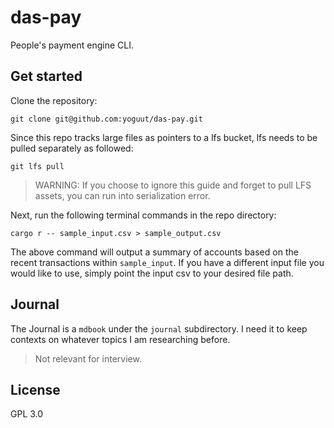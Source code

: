 # das-pay

People's payment engine CLI.

## Get started

Clone the repository:

```bash,ignore
git clone git@github.com:yoguut/das-pay.git
```

Since this repo tracks large files as pointers to a lfs bucket, lfs needs to be pulled separately as followed:

```bash,ignore
git lfs pull
```

> WARNING: If you choose to ignore this guide and forget to pull LFS assets, you can run into serialization error.

Next, run the following terminal commands in the repo directory:

```bash,ignore
cargo r -- sample_input.csv > sample_output.csv
```

The above command will output a summary of accounts based on the recent transactions within `sample_input`.
If you have a different input file you would like to use, simply point the input csv to your desired file
path.

## Journal

The Journal is a `mdbook` under the `journal` subdirectory.
I need it to keep contexts on whatever topics I am researching before.

> Not relevant for interview.

## License

GPL 3.0
